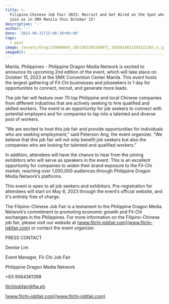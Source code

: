 ```yaml
---
title: >-
  Filipino-Chinese Job Fair 2023: Recruit and Get Hired on the Spot when you
  join us in SMX Manila this October 15!
description: '-'
author: '-'
date: '2023-08-31T15:06:38+08:00'
tags:
  - post
image: /assets/blog/339088692_1651503265269871_1835018022293222163_n.jpg
imageAlt: ______________________________________________________________
---
```

Manila, Philippines - Philippine Dragon Media Network is excited to announce its upcoming 2nd edition of the event, which will take place on October 15, 2023 at the SMX Convention Center Manila. This event hosts the largest gathering of Fil-Chi businesses and jobseekers in 1 day for opportunities to connect, recruit, and generate more leads. 

The job fair will feature over 70 top Philippine and local Chinese companies from different industries that are actively seeking to hire qualified and skilled workers. The event is an opportunity for job seekers to connect with potential employers and for companies to tap into a talented and diverse pool of workers.

"We are excited to host this job fair and provide opportunities for individuals who are seeking employment," said Peterson Ang, the event organizer. "We believe that this job fair will not only benefit job seekers but also the companies who are looking for talented and qualified workers."

In addition, attendees will have the chance to hear from the joining exhibitors who will serve as speakers in the event. This is an excellent opportunity for companies to widen their brand exposure to the Fil-Chi market, reaching over 1,000,000 audiences through Philippine Dragon Media Network’s platforms.

This event is open to all job seekers and exhibitors. Pre-registration for attendees will start on May 8, 2023 through the event’s official website, and it's entirely free of charge.

The Filipino-Chinese Job Fair is a testament to the Philippine Dragon Media Network’s commitment to promoting economic growth and Fil-Chi exchanges in the Philippines. For more information on the Filipino-Chinese job fair, please visit our website at [www.filchi-jobfair.com](www.filchi-jobfair.com) or contact the event organizer.









PRESS CONTACT

Denise Lim

Event Manager, Fil-Chi Job Fair

Philippine Dragon Media Network

+63 9064361399

filchijobfair@flw.ph

[www.filchi-jobfair.com](www.filchi-jobfair.com)
